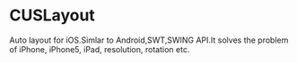 CUSLayout
=========

Auto layout for iOS.Simlar to Android,SWT,SWING API.It solves the problem of iPhone, iPhone5, iPad, resolution, rotation etc.